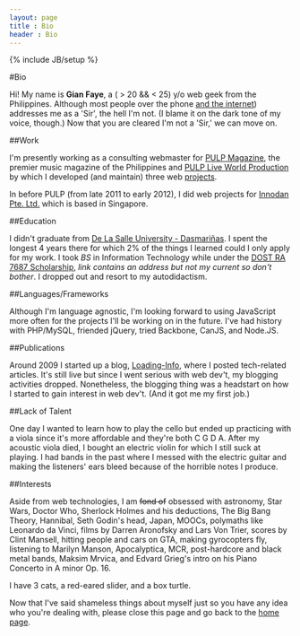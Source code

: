 ```yaml
---
layout: page
title : Bio
header : Bio
---
```

{% include JB/setup %}

#Bio

Hi! My name is **Gian Faye**, a ( > 20 && < 25) y/o web geek from the Philippines. Although most people over the phone [and the internet](/assets/images/bio/not-a-sir.jpg)) addresses me as a 'Sir', the hell I'm not. (I blame it on the dark tone of my voice, though.) Now that you are cleared I'm not a 'Sir,' we can move on. 

##Work

I'm presently working as a consulting webmaster for [PULP Magazine](http://pulpmagazinelive.com), the premier music magazine of the Philippines and [PULP Live World Production](http://pulpliveworld.com) by which I developed (and maintain) three web [projects](/projects).

In before PULP (from late 2011 to early 2012), I did web projects for [Innodan Pte. Ltd.](http://www.innodan.com/) which is based in Singapore. 

##Education

I didn't graduate from [De La Salle University - Dasmariñas](http://www.dlsud.edu.ph/). I spent the longest 4 years there for which 2% of the things I learned could I only apply for my work. I took *BS* in Information Technology while under the [DOST RA 7687 Scholarship](http://region4a.dost.gov.ph/databases/scho_details.php?studid=2897), _link contains an address but not my current so don't bother_. I dropped out and resort to my autodidactism.

##Languages/Frameworks

Although I'm language agnostic, I'm looking forward to using JavaScript more often for the projects I'll be working on in the future. I've had history with PHP/MySQL, friended jQuery, tried Backbone, CanJS, and Node.JS.  

##Publications

Around 2009 I started up a blog, [Loading-Info](http://the.loading-info.net), where I posted tech-related articles. It's still live but since I went serious with web dev't, my blogging activities dropped. Nonetheless, the blogging thing was a headstart on how I started to gain interest in web dev't. (And it got me my first job.)

##Lack of Talent 

One day I wanted to learn how to play the cello but ended up practicing with a viola since it's more affordable and they're both C G D A. After my acoustic viola died, I bought an electric violin for which I still suck at playing. I had bands in the past where I messed with the electric guitar and making the listeners' ears bleed because of the horrible notes I produce.


##Interests

Aside from web technologies, I am <s>fond of</s> obsessed with astronomy, Star Wars, Doctor Who, Sherlock Holmes and his deductions, The Big Bang Theory, Hannibal, Seth Godin's head, Japan, MOOCs, polymaths like Leonardo da Vinci, films by Darren Aronofsky and Lars Von Trier, scores by Clint Mansell, hitting people and cars on GTA, making gyrocopters fly, listening to Marilyn Manson, Apocalyptica, MCR, post-hardcore and black metal bands, Maksim Mrvica, and Edvard Grieg's intro on his Piano Concerto in A minor Op. 16. 

I have 3 cats, a red-eared slider, and a box turtle.


Now that I've said shameless things about myself just so you have any idea who you're dealing with, please close this page and go back to the [home page](/).